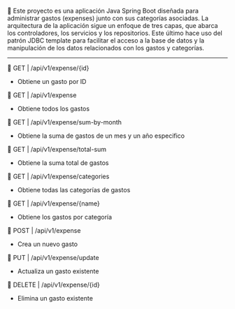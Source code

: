📌 Este proyecto es una aplicación Java Spring Boot diseñada para administrar gastos (expenses) junto con sus categorías asociadas.
La arquitectura de la aplicación sigue un enfoque de tres capas, que abarca los controladores, los servicios y los repositorios. 
Este último hace uso del patrón JDBC template para facilitar el acceso a la base de datos y la manipulación de los datos relacionados con los gastos y categorías.

-----------------------------------------------------------------------------------------------------------------------------------------------------------------------

📍 GET | /api/v1/expense/{id}
- Obtiene un gasto por ID

📍 GET | /api/v1/expense
- Obtiene todos los gastos

📍 GET | /api/v1/expense/sum-by-month
- Obtiene la suma de gastos de un mes y un año especifico

📍 GET | /api/v1/expense/total-sum
- Obtiene la suma total de gastos

📍 GET | /api/v1/expense/categories
- Obtiene todas las categorías de gastos

📍 GET | /api/v1/expense/{name}
- Obtiene los gastos por categoría

📍 POST | /api/v1/expense
- Crea un nuevo gasto

📍 PUT | /api/v1/expense/update
- Actualiza un gasto existente

📍 DELETE | /api/v1/expense/{id}
- Elimina un gasto existente
